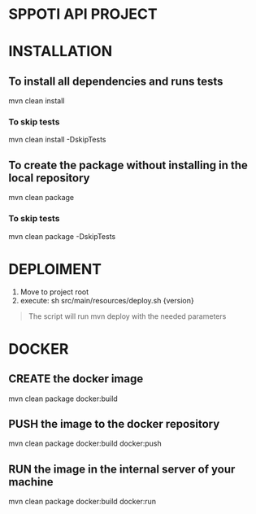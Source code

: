 # SPPOTI API PROJECT

# INSTALLATION

## To install all dependencies and runs tests

mvn clean install

### To skip tests

mvn clean install -DskipTests

## To create the package without installing in the local repository

mvn clean package

### To skip tests

mvn clean package -DskipTests

# DEPLOIMENT

1. Move to project root
2. execute: sh src/main/resources/deploy.sh {version}

> The script will run mvn deploy with the needed parameters

# DOCKER

## CREATE the docker image

mvn clean package docker:build

## PUSH the image to the docker repository

mvn clean package docker:build docker:push

## RUN the image in the internal server of your machine

mvn clean package docker:build docker:run
